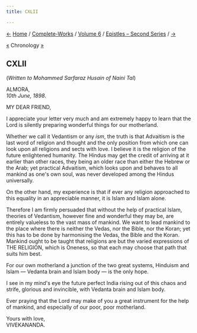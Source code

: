 ```yaml
---
title: CXLII

---
```

<div>

[←](141_margot.htm) [Home](../../../index.htm) /
[Complete-Works](../../complete_works.htm) / [Volume
6](../volume_6_contents.htm) / [Epistles – Second
Series](epistles_second_series_contents.htm) / [→](143_margot.htm)

  

[«](../../volume_5/epistles_first_series/083_your_highness.htm)
Chronology
[»](../../volume_9/letters_fifth_series/125_mr_j_j_goodwins_mother.htm)

## CXLII

(*Written to Mohammed Sarfaraz Husain of Naini Tal*)

ALMORA,  
*10th June, 1898*.

MY DEAR FRIEND,

I appreciate your letter very much and am extremely happy to learn that
the Lord is silently preparing wonderful things for our motherland.

Whether we call it Vedantism or any *ism*, the truth is that Advaitism
is the last word of religion and thought and the only position from
which one can look upon all religions and sects with love. I believe it
is the religion of the future enlightened humanity. The Hindus may get
the credit of arriving at it earlier than other races, they being an
older race than either the Hebrew or the Arab; yet practical Advaitism,
which looks upon and behaves to all mankind as one's own soul, was never
developed among the Hindus universally.

On the other hand, my experience is that if ever any religion approached
to this equality in an appreciable manner, it is Islam and Islam alone.

Therefore I am firmly persuaded that without the help of practical
Islam, theories of Vedantism, however fine and wonderful they may be,
are entirely valueless to the vast mass of mankind. We want to lead
mankind to the place where there is neither the Vedas, nor the Bible,
nor the Koran; yet this has to be done by harmonising the Vedas, the
Bible and the Koran. Mankind ought to be taught that religions are but
the varied expressions of THE RELIGION, which is Oneness, so that each
may choose that path that suits him best.

For our own motherland a junction of the two great systems, Hinduism and
Islam — Vedanta brain and Islam body — is the only hope.

I see in my mind's eye the future perfect India rising out of this chaos
and strife, glorious and invincible, with Vedanta brain and Islam body.

Ever praying that the Lord may make of you a great instrument for the
help of mankind, and especially of our poor, poor motherland.

Yours with love,  
VIVEKANANDA.

</div>
